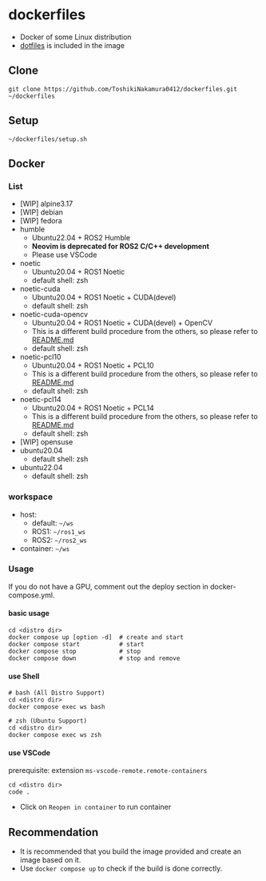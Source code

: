 # dockerfiles
- Docker of some Linux distribution
- [dotfiles](https://github.com/ToshikiNakamura0412/dotfiles_for_docker.git) is included in the image

## Clone
```
git clone https://github.com/ToshikiNakamura0412/dockerfiles.git ~/dockerfiles
```

## Setup
```
~/dockerfiles/setup.sh
```

## Docker
### List
- [WIP] alpine3.17
- [WIP] debian
- [WIP] fedora
- humble
  - Ubuntu22.04 + ROS2 Humble
  - **Neovim is deprecated for ROS2 C/C++ development**
  - Please use VSCode
- noetic
  - Ubuntu20.04 + ROS1 Noetic
  - default shell: zsh
- noetic-cuda
  - Ubuntu20.04 + ROS1 Noetic + CUDA(devel)
  - default shell: zsh
- noetic-cuda-opencv
  - Ubuntu20.04 + ROS1 Noetic + CUDA(devel) + OpenCV
  - This is a different build procedure from the others, so please refer to [README.md](noetic-cuda-opencv/README.md)
  - default shell: zsh
- noetic-pcl10
  - Ubuntu20.04 + ROS1 Noetic + PCL10
  - This is a different build procedure from the others, so please refer to [README.md](noetic-pcl10/README.md)
  - default shell: zsh
- noetic-pcl14
  - Ubuntu20.04 + ROS1 Noetic + PCL14
  - This is a different build procedure from the others, so please refer to [README.md](noetic-pcl14/README.md)
  - default shell: zsh
- [WIP] opensuse
- ubuntu20.04
  - default shell: zsh
- ubuntu22.04
  - default shell: zsh

### workspace
- host:
  - default: `~/ws`
  - ROS1: `~/ros1_ws`
  - ROS2: `~/ros2_ws`
- container: `~/ws`

### Usage
If you do not have a GPU, comment out the deploy section in docker-compose.yml.

#### basic usage
```
cd <distro dir>
docker compose up [option -d]  # create and start
docker compose start           # start
docker compose stop            # stop
docker compose down            # stop and remove
```

#### use Shell
```
# bash (All Distro Support)
cd <distro dir>
docker compose exec ws bash

# zsh (Ubuntu Support)
cd <distro dir>
docker compose exec ws zsh
```

#### use VSCode
prerequisite: extension `ms-vscode-remote.remote-containers`
```
cd <distro dir>
code .
```
- Click on `Reopen in container` to run container

## Recommendation
- It is recommended that you build the image provided and create an image based on it.
- Use `docker compose up` to check if the build is done correctly.